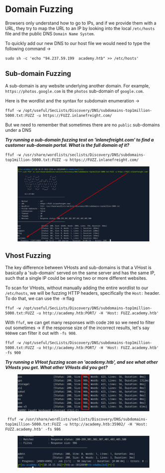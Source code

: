 # Domain Fuzzing

Browsers only understand how to go to IPs, and if we provide them with a URL, they try to map the URL to an IP by looking into the local `/etc/hosts` file and the public DNS `Domain Name System`.

To quickly add our new DNS to our host file we would need to type the following command ->

```shell-session
sudo sh -c 'echo "94.237.59.199  academy.htb" >> /etc/hosts'
```

## Sub-domain Fuzzing

A sub-domain is any website underlying another domain. For example, `https://photos.google.com` is the `photos` sub-domain of `google.com`.

Here is the wordlist and the syntax for subdomain enumeration ->

```
ffuf -w /opt/useful/SecLists/Discovery/DNS/subdomains-top1million-5000.txt:FUZZ -u https://FUZZ.inlanefreight.com/
```

But we need to remember that sometimes there are no `public` sub-domains under a DNS

_**Try running a sub-domain fuzzing test on 'inlanefreight.com' to find a customer sub-domain portal. What is the full domain of it?**_

```
ffuf -w /usr/share/wordlists/seclists/Discovery/DNS/subdomains-top1million-5000.txt:FUZZ -u https://FUZZ.inlanefreight.com/
```

<figure><img src="../../../.gitbook/assets/image (1391).png" alt=""><figcaption></figcaption></figure>

## Vhost Fuzzing

The key difference between VHosts and sub-domains is that a VHost is basically a 'sub-domain' served on the same server and has the same IP, such that a single IP could be serving two or more different websites.

To scan for VHosts, without manually adding the entire wordlist to our `/etc/hosts`, we will be fuzzing HTTP headers, specifically the `Host:` header. To do that, we can use the `-H` flag

```shell-session
ffuf -w /opt/useful/SecLists/Discovery/DNS/subdomains-top1million-5000.txt:FUZZ -u http://academy.htb:PORT/ -H 'Host: FUZZ.academy.htb'
```

With `ffuf`, we can get many responses with code `200` so we need to filter out sometimes -> if the response size of the incorrect results, let's say `900`we can filter it out with `-fs 900`.

```shell-session
ffuf -w /opt/useful/SecLists/Discovery/DNS/subdomains-top1million-5000.txt:FUZZ -u http://academy.htb:PORT/ -H 'Host: FUZZ.academy.htb' -fs 900
```

_**Try running a VHost fuzzing scan on 'academy.htb', and see what other VHosts you get. What other VHosts did you get?**_

<figure><img src="../../../.gitbook/assets/image (1392).png" alt=""><figcaption></figcaption></figure>

```
 ffuf -w /usr/share/wordlists/seclists/Discovery/DNS/subdomains-top1million-5000.txt:FUZZ -u http://academy.htb:35902/ -H 'Host: FUZZ.academy.htb' -fs 986
```

<figure><img src="../../../.gitbook/assets/image (1393).png" alt=""><figcaption></figcaption></figure>
